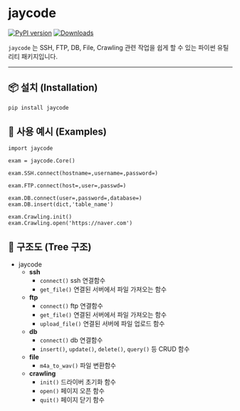 # jaycode
[![PyPI version](https://img.shields.io/pypi/v/jaycode.svg)](https://pypi.org/project/jaycode/)
[![Downloads](https://img.shields.io/pypi/dm/jaycode.svg)](https://pypi.org/project/jaycode/)

`jaycode` 는 SSH, FTP, DB, File, Crawling 관련 작업을 쉽게 할 수 있는 파이썬 유틸리티 패키지입니다.  

---

## 📦 설치 (Installation)

```bash 
pip install jaycode
```

## 🚀 사용 예시 (Examples)
```
import jaycode

exam = jaycode.Core()

exam.SSH.connect(hostname=,username=,password=)

exam.FTP.connect(host=,user=,passwd=)

exam.DB.connect(user=,password=,database=)
exam.DB.insert(dict,'table_name')

exam.Crawling.init()
exam.Crawling.open('https://naver.com')
```

## 🌲 구조도 (Tree 구조)

- jaycode
  - **ssh**
    - `connect()` ssh 연결함수
    - `get_file()` 연결된 서버에서 파일 가져오는 함수
  - **ftp**
    - `connect()` ftp 연결함수
    - `get_file()` 연결된 서버에서 파일 가져오는 함수
    - `upload_file()` 연결된 서버에 파일 업로드 함수
  - **db**
    - `connect()` db 연결함수
    - `insert()`, `update()`, `delete()`, `query()` 등 CRUD 함수
  - **file**
    - `m4a_to_wav()` 파일 변환함수
  - **crawling**
      - `init()` 드라이버 초기화 함수
      - `open()` 페이지 오픈 함수
      - `quit()` 페이지 닫기 함수 